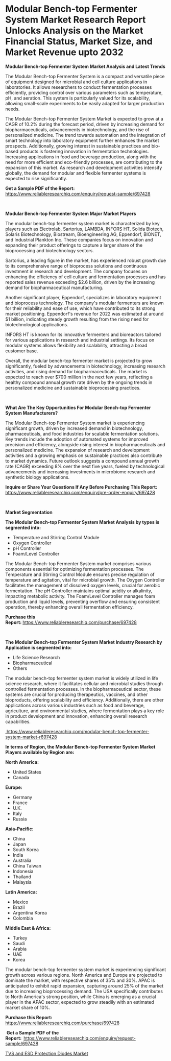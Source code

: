 <p><h1>Modular Bench-top Fermenter System Market Research Report Unlocks Analysis on the Market Financial Status, Market Size, and Market Revenue upto 2032</h1></p><p><strong>Modular Bench-top Fermenter System Market Analysis and Latest Trends</strong></p>
<p><p>The Modular Bench-top Fermenter System is a compact and versatile piece of equipment designed for microbial and cell culture applications in laboratories. It allows researchers to conduct fermentation processes efficiently, providing control over various parameters such as temperature, pH, and aeration. This system is particularly valued for its scalability, allowing small-scale experiments to be easily adapted for larger production needs.</p><p>The Modular Bench-top Fermenter System Market is expected to grow at a CAGR of 10.2% during the forecast period, driven by increasing demand for biopharmaceuticals, advancements in biotechnology, and the rise of personalized medicine. The trend towards automation and the integration of smart technology into laboratory equipment further enhances the market prospects. Additionally, growing interest in sustainable practices and bio-based products is fostering innovation in fermentation technologies. Increasing applications in food and beverage production, along with the need for more efficient and eco-friendly processes, are contributing to the expansion of this market. As research and development activities intensify globally, the demand for modular and flexible fermenter systems is expected to rise significantly.</p></p>
<p><strong>Get a Sample PDF of the Report:&nbsp;</strong> <a href="https://www.reliableresearchiq.com/enquiry/request-sample/697428?utm_campaign=2456&utm_medium=2&utm_source=Github&utm_content=ia&utm_term=23032025&utm_id=modular-bench-top-fermenter-system">https://www.reliableresearchiq.com/enquiry/request-sample/697428</a></p>
<p>&nbsp;</p>
<p><strong>Modular Bench-top Fermenter System Major Market Players</strong></p>
<p><p>The modular bench-top fermenter system market is characterized by key players such as Electrolab, Sartorius, LAMBDA, INFORS HT, Solida Biotech, Solaris Biotechnology, Biostream, Bioengineering AG, Eppendorf, BIONET, and Industrial Plankton Inc. These companies focus on innovation and expanding their product offerings to capture a larger share of the bioprocessing and biotechnology sectors.</p><p>Sartorius, a leading figure in the market, has experienced robust growth due to its comprehensive range of bioprocess solutions and continuous investment in research and development. The company focuses on enhancing the efficiency of cell culture and fermentation processes and has reported sales revenue exceeding $2.6 billion, driven by the increasing demand for biopharmaceutical manufacturing.</p><p>Another significant player, Eppendorf, specializes in laboratory equipment and bioprocess technology. The company's modular fermenters are known for their reliability and ease of use, which have contributed to its strong market positioning. Eppendorf's revenue for 2022 was estimated at around $1 billion, indicating steady growth resulting from the rising need for biotechnological applications.</p><p>INFORS HT is known for its innovative fermenters and bioreactors tailored for various applications in research and industrial settings. Its focus on modular systems allows flexibility and scalability, attracting a broad customer base. </p><p>Overall, the modular bench-top fermenter market is projected to grow significantly, fueled by advancements in biotechnology, increasing research activities, and rising demand for biopharmaceuticals. The market is expected to reach over $700 million in the next few years, reflecting a healthy compound annual growth rate driven by the ongoing trends in personalized medicine and sustainable bioprocessing practices.</p></p>
<p>&nbsp;</p>
<p><strong>What Are The Key Opportunities For Modular Bench-top Fermenter System Manufacturers?</strong></p>
<p><p>The Modular Bench-top Fermenter System market is experiencing significant growth, driven by increased demand in biotechnology, pharmaceuticals, and food industries for scalable fermentation solutions. Key trends include the adoption of automated systems for improved precision and efficiency, alongside rising interest in biopharmaceuticals and personalized medicine. The expansion of research and development activities and a growing emphasis on sustainable practices also contribute to market dynamics. Future outlook suggests a compound annual growth rate (CAGR) exceeding 8% over the next five years, fueled by technological advancements and increasing investments in microbiome research and synthetic biology applications.</p></p>
<p><strong>Inquire or Share Your Questions If Any Before Purchasing This Report:</strong> <a href="https://www.reliableresearchiq.com/enquiry/pre-order-enquiry/697428?utm_campaign=2456&utm_medium=2&utm_source=Github&utm_content=ia&utm_term=23032025&utm_id=modular-bench-top-fermenter-system">https://www.reliableresearchiq.com/enquiry/pre-order-enquiry/697428</a></p>
<p>&nbsp;</p>
<p><strong>Market Segmentation</strong></p>
<p><strong>The Modular Bench-top Fermenter System Market Analysis by types is segmented into:</strong></p>
<p><ul><li>Temperature and Stirring Control Module</li><li>Oxygen Controller</li><li>pH Controller</li><li>Foam/Level Controller</li></ul></p>
<p><p>The Modular Bench-top Fermenter System market comprises various components essential for optimizing fermentation processes. The Temperature and Stirring Control Module ensures precise regulation of temperature and agitation, vital for microbial growth. The Oxygen Controller facilitates the management of dissolved oxygen levels, crucial for aerobic fermentation. The pH Controller maintains optimal acidity or alkalinity, impacting metabolic activity. The Foam/Level Controller manages foam production and liquid levels, preventing overflow and ensuring consistent operation, thereby enhancing overall fermentation efficiency.</p></p>
<p><strong>Purchase this Report:&nbsp;</strong><a href="https://www.reliableresearchiq.com/purchase/697428?utm_campaign=2456&utm_medium=2&utm_source=Github&utm_content=ia&utm_term=23032025&utm_id=modular-bench-top-fermenter-system">https://www.reliableresearchiq.com/purchase/697428</a></p>
<p>&nbsp;</p>
<p><strong>The Modular Bench-top Fermenter System Market Industry Research by Application is segmented into:</strong></p>
<p><ul><li>Life Science Research</li><li>Biopharmaceutical</li><li>Others</li></ul></p>
<p><p>The modular bench-top fermenter system market is widely utilized in life science research, where it facilitates cellular and microbial studies through controlled fermentation processes. In the biopharmaceutical sector, these systems are crucial for producing therapeutics, vaccines, and other bioproducts, offering scalability and efficiency. Additionally, there are other applications across various industries such as food and beverage, agriculture, and environmental studies, where fermentation plays a key role in product development and innovation, enhancing overall research capabilities.</p></p>
<p><a href="https://www.reliableresearchiq.com/modular-bench-top-fermenter-system-market-r697428?utm_campaign=2456&utm_medium=2&utm_source=Github&utm_content=ia&utm_term=23032025&utm_id=modular-bench-top-fermenter-system">&nbsp;https://www.reliableresearchiq.com/modular-bench-top-fermenter-system-market-r697428</a></p>
<p><strong>In terms of Region, the Modular Bench-top Fermenter System Market Players available by Region are:</strong></p>
<p>
    <p> <strong> North America: </strong>
        <ul>
            <li>United States</li>
            <li>Canada</li>
        </ul>
        </p> 
    <p> <strong> Europe: </strong>
        <ul>
            <li>Germany</li>
            <li>France</li>
            <li>U.K.</li>
            <li>Italy</li>
            <li>Russia</li>
        </ul>
        </p> 
    <p> <strong> Asia-Pacific: </strong>
        <ul>
            <li>China</li>
            <li>Japan</li>
            <li>South Korea</li>
            <li>India</li>
            <li>Australia</li>
            <li>China Taiwan</li>
            <li>Indonesia</li>
            <li>Thailand</li>
            <li>Malaysia</li>
        </ul>
        </p> 
    <p> <strong> Latin America: </strong>
        <ul>
            <li>Mexico</li>
            <li>Brazil</li>
            <li>Argentina Korea</li>
            <li>Colombia</li>
        </ul>
        </p> 
    <p> <strong> Middle East & Africa: </strong>
        <ul>
            <li>Turkey</li>
            <li>Saudi</li>
            <li>Arabia</li>
            <li>UAE</li>
            <li>Korea</li>
        </ul>
    </p>
    </p>
<p><p>The modular bench-top fermenter system market is experiencing significant growth across various regions. North America and Europe are projected to dominate the market, with respective shares of 35% and 30%. APAC is anticipated to exhibit rapid expansion, capturing around 25% of the market due to increasing bioprocessing demand. The USA specifically contributes to North America's strong position, while China is emerging as a crucial player in the APAC sector, expected to grow steadily with an estimated market share of 10%.</p></p>
<p><strong>Purchase this Report: </strong><a href="https://www.reliableresearchiq.com/purchase/697428?utm_campaign=2456&utm_medium=2&utm_source=Github&utm_content=ia&utm_term=23032025&utm_id=modular-bench-top-fermenter-system">https://www.reliableresearchiq.com/purchase/697428</a></p>
<p>&nbsp;<strong>Get a Sample PDF of the Report:&nbsp;&nbsp;</strong><a href="https://www.reliableresearchiq.com/enquiry/request-sample/697428?utm_campaign=2456&utm_medium=2&utm_source=Github&utm_content=ia&utm_term=23032025&utm_id=modular-bench-top-fermenter-system">https://www.reliableresearchiq.com/enquiry/request-sample/697428</a></p>
<p><strong></strong></p>
<p><p><a href="https://github.com/lizamflotow/Market-Research-Report-List-1/blob/main/tvs-and-esd-protection-diodes-market.md?utm_campaign=2456&utm_medium=2&utm_source=Github&utm_content=ia&utm_term=23032025&utm_id=modular-bench-top-fermenter-system">TVS and ESD Protection Diodes Market</a></p></p>